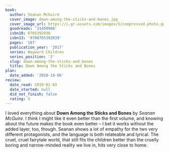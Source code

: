 ```yaml
---
book:
  author: Seanan McGuire
  cover_image: down-among-the-sticks-and-bones.jpg
  cover_image_url: https://i.gr-assets.com/images/S/compressed.photo.goodreads.com/books/1473685781l/31450908._SX98_.jpg
  goodreads: '31450908'
  isbn10: 0765392038
  isbn13: '9780765392039'
  pages: '187'
  publication_year: '2017'
  series: Wayward Children
  series_position: '2'
  slug: down-among-the-sticks-and-bones
  title: Down Among the Sticks and Bones
plan:
  date_added: '2018-10-06'
review:
  date_read: 2019-01-03
  date_started: null
  did_not_finish: false
  rating: 5
---
```


I loved everything about **Down Among the Sticks and Bones** by *Seanan McGuire*. I think I might like it even better than the first volume, and knowing about the future makes the book even better – I bet it works without the added layer, too, though. Seanan shows a lot of empathy for the two very different protagonists, and the language is both relateable and lyrical. The cruel, cruel fairytale world, that still fits the children better than the cruelly boring and narrow-minded reality we live in, hits very close to home.
